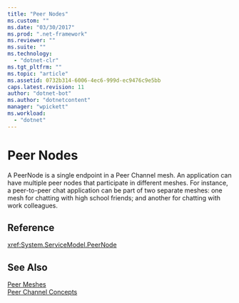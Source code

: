 ```yaml
---
title: "Peer Nodes"
ms.custom: ""
ms.date: "03/30/2017"
ms.prod: ".net-framework"
ms.reviewer: ""
ms.suite: ""
ms.technology: 
  - "dotnet-clr"
ms.tgt_pltfrm: ""
ms.topic: "article"
ms.assetid: 0732b314-6006-4ec6-999d-ec9476c9e5bb
caps.latest.revision: 11
author: "dotnet-bot"
ms.author: "dotnetcontent"
manager: "wpickett"
ms.workload: 
  - "dotnet"
---
```

# Peer Nodes
A PeerNode is a single endpoint in a Peer Channel mesh. An application can have multiple peer nodes that participate in different meshes. For instance, a peer-to-peer chat application can be part of two separate meshes: one mesh for chatting with high school friends; and another for chatting with work colleagues.  
  
## Reference  
 <xref:System.ServiceModel.PeerNode>  
  
## See Also  
 [Peer Meshes](../../../../docs/framework/wcf/feature-details/peer-meshes.md)  
 [Peer Channel Concepts](../../../../docs/framework/wcf/feature-details/peer-channel-concepts.md)
